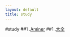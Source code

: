 ```yaml
---
layout: default
title: study
---
```


#study
##1 .[Aminer](http://aminer.org/)
##1 .[大全](http://www.data321.com/)